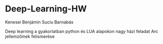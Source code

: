 # Deep-Learning-HW

Kenesei Benjámin
Suciu Barnabás

Deep learning a gyakorlatban python és LUA alapokon nagy házi feladat
Arc jellemzőinek felismerése

